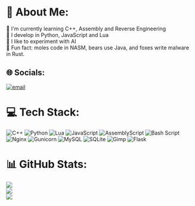 # 💫 About Me:
🍺 I'm currently learning C++, Assembly and Reverse Engineering<br>🍅 I develop in Python, JavaScript and Lua<br>🧄 I like to experiment with AI<br>🐻 Fun fact: moles code in NASM, bears use Java, and foxes write malware in Rust.


## 🌐 Socials:
[![email](https://img.shields.io/badge/Email-D14836?logo=gmail&logoColor=white)](mailto:medkinson@mishland.ru) 

# 💻 Tech Stack:
![C++](https://img.shields.io/badge/c++-%2300599C.svg?style=flat&logo=c%2B%2B&logoColor=white) ![Python](https://img.shields.io/badge/python-3670A0?style=flat&logo=python&logoColor=ffdd54) ![Lua](https://img.shields.io/badge/lua-%232C2D72.svg?style=flat&logo=lua&logoColor=white) ![JavaScript](https://img.shields.io/badge/javascript-%23323330.svg?style=flat&logo=javascript&logoColor=%23F7DF1E) ![AssemblyScript](https://img.shields.io/badge/assembly%20script-%23000000.svg?style=flat&logo=assemblyscript&logoColor=white) ![Bash Script](https://img.shields.io/badge/bash_script-%23121011.svg?style=flat&logo=gnu-bash&logoColor=white) ![Nginx](https://img.shields.io/badge/nginx-%23009639.svg?style=flat&logo=nginx&logoColor=white) ![Gunicorn](https://img.shields.io/badge/gunicorn-%298729.svg?style=flat&logo=gunicorn&logoColor=white) ![MySQL](https://img.shields.io/badge/mysql-4479A1.svg?style=flat&logo=mysql&logoColor=white) ![SQLite](https://img.shields.io/badge/sqlite-%2307405e.svg?style=flat&logo=sqlite&logoColor=white) ![Gimp](https://img.shields.io/badge/Gimp-657D8B?style=flat&logo=gimp&logoColor=FFFFFF) ![Flask](https://img.shields.io/badge/flask-%23000.svg?style=flat&logo=flask&logoColor=white)
# 📊 GitHub Stats:
![](https://github-readme-stats.vercel.app/api?username=medkinson&theme=radical&hide_border=false&include_all_commits=false&count_private=false)<br/>
![](https://nirzak-streak-stats.vercel.app/?user=medkinson&theme=radical&hide_border=false)<br/>
![](https://github-readme-stats.vercel.app/api/top-langs/?username=medkinson&theme=radical&hide_border=false&include_all_commits=false&count_private=false&layout=compact)
